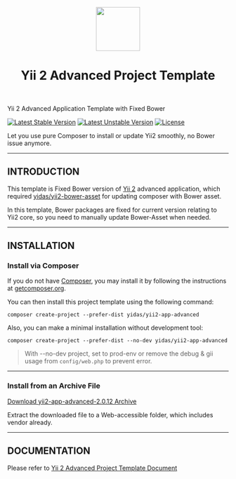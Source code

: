 <p align="center">
    <a href="https://github.com/yiisoft" target="_blank">
        <img src="https://avatars0.githubusercontent.com/u/993323" height="100px">
    </a>
    <h1 align="center">Yii 2 Advanced Project Template</h1>
    <br>
</p>

Yii 2 Advanced Application Template with Fixed Bower

[![Latest Stable Version](https://poser.pugx.org/yidas/yii2-app-advanced/v/stable?format=flat-square)](https://packagist.org/packages/yidas/yii2-app-advanced)
[![Latest Unstable Version](https://poser.pugx.org/yidas/yii2-app-advanced/v/unstable?format=flat-square)](https://packagist.org/packages/yidas/yii2-app-advanced)
[![License](https://poser.pugx.org/yidas/yii2-app-advanced/license?format=flat-square)](https://packagist.org/packages/yidas/yii2-app-advanced)

Let you use pure Composer to install or update Yii2 smoothly, no Bower issue anymore. 

---

INTRODUCTION
------------

This template is Fixed Bower version of [Yii 2](http://www.yiiframework.com/) advanced application, which required [yidas/yii2-bower-asset](https://github.com/yidas/yii2-bower-asset) for updating composer with Bower asset.

In this template, Bower packages are fixed for current version relating to Yii2 core, so you need to manually update Bower-Asset when needed.

---

INSTALLATION
------------

### Install via Composer

If you do not have [Composer](http://getcomposer.org/), you may install it by following the instructions
at [getcomposer.org](http://getcomposer.org/doc/00-intro.md#installation-nix).

You can then install this project template using the following command:

```
composer create-project --prefer-dist yidas/yii2-app-advanced
```

Also, you can make a minimal installation without development tool:
```
composer create-project --prefer-dist --no-dev yidas/yii2-app-advanced
```

> With --no-dev project, set to prod-env or remove the debug & gii usage from `config/web.php` to prevent error.

---

### Install from an Archive File

[Download yii2-app-advanced-2.0.12 Archive](https://github.com/yidas/yii2-app-advanced/releases/download/2.0.12/yii2-app-advanced-2.0.12.tar.gz)

Extract the downloaded file to a  Web-accessible folder, which includes vendor already.

---

DOCUMENTATION
-------------

Please refer to [Yii 2 Advanced Project Template Document](https://github.com/yiisoft/yii2-app-advanced/blob/master/docs/guide/README.md)
